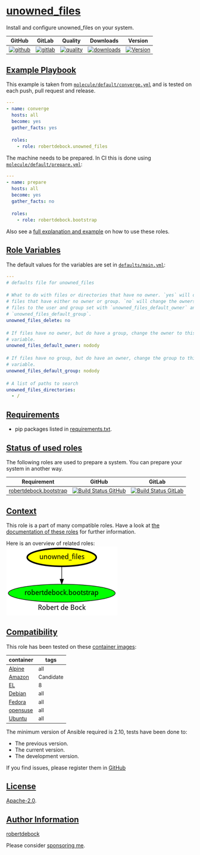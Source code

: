 # [unowned_files](#unowned_files)

Install and configure unowned_files on your system.

|GitHub|GitLab|Quality|Downloads|Version|
|------|------|-------|---------|-------|
|[![github](https://github.com/robertdebock/ansible-role-unowned_files/workflows/Ansible%20Molecule/badge.svg)](https://github.com/robertdebock/ansible-role-unowned_files/actions)|[![gitlab](https://gitlab.com/robertdebock-iac/ansible-role-unowned_files/badges/master/pipeline.svg)](https://gitlab.com/robertdebock-iac/ansible-role-unowned_files)|[![quality](https://img.shields.io/ansible/quality/45318)](https://galaxy.ansible.com/robertdebock/unowned_files)|[![downloads](https://img.shields.io/ansible/role/d/45318)](https://galaxy.ansible.com/robertdebock/unowned_files)|[![Version](https://img.shields.io/github/release/robertdebock/ansible-role-unowned_files.svg)](https://github.com/robertdebock/ansible-role-unowned_files/releases/)|

## [Example Playbook](#example-playbook)

This example is taken from [`molecule/default/converge.yml`](https://github.com/robertdebock/ansible-role-unowned_files/blob/master/molecule/default/converge.yml) and is tested on each push, pull request and release.

```yaml
---
- name: converge
  hosts: all
  become: yes
  gather_facts: yes

  roles:
    - role: robertdebock.unowned_files
```

The machine needs to be prepared. In CI this is done using [`molecule/default/prepare.yml`](https://github.com/robertdebock/ansible-role-unowned_files/blob/master/molecule/default/prepare.yml):

```yaml
---
- name: prepare
  hosts: all
  become: yes
  gather_facts: no

  roles:
    - role: robertdebock.bootstrap
```

Also see a [full explanation and example](https://robertdebock.nl/how-to-use-these-roles.html) on how to use these roles.

## [Role Variables](#role-variables)

The default values for the variables are set in [`defaults/main.yml`](https://github.com/robertdebock/ansible-role-unowned_files/blob/master/defaults/main.yml):

```yaml
---
# defaults file for unowned_files

# What to do with files or directories that have no owner. `yes` will detele
# files that have either no owner or group. `no` will change the ownership of
# files to the user and group set with `unowned_files_default_owner` and
# `unowned_files_default_group`.
unowned_files_delete: no

# If files have no owner, but do have a group, change the owner to this
# variable.
unowned_files_default_owner: nodody

# If files have no group, but do have an owner, change the group to this
# variable.
unowned_files_default_group: nodody

# A list of paths to search
unowned_files_directories:
  - /
```

## [Requirements](#requirements)

- pip packages listed in [requirements.txt](https://github.com/robertdebock/ansible-role-unowned_files/blob/master/requirements.txt).

## [Status of used roles](#status-of-requirements)

The following roles are used to prepare a system. You can prepare your system in another way.

| Requirement | GitHub | GitLab |
|-------------|--------|--------|
|[robertdebock.bootstrap](https://galaxy.ansible.com/robertdebock/bootstrap)|[![Build Status GitHub](https://github.com/robertdebock/ansible-role-bootstrap/workflows/Ansible%20Molecule/badge.svg)](https://github.com/robertdebock/ansible-role-bootstrap/actions)|[![Build Status GitLab](https://gitlab.com/robertdebock-iac/ansible-role-bootstrap/badges/master/pipeline.svg)](https://gitlab.com/robertdebock-iac/ansible-role-bootstrap)|

## [Context](#context)

This role is a part of many compatible roles. Have a look at [the documentation of these roles](https://robertdebock.nl/) for further information.

Here is an overview of related roles:
![dependencies](https://raw.githubusercontent.com/robertdebock/ansible-role-unowned_files/png/requirements.png "Dependencies")

## [Compatibility](#compatibility)

This role has been tested on these [container images](https://hub.docker.com/u/robertdebock):

|container|tags|
|---------|----|
|[Alpine](https://hub.docker.com/repository/docker/robertdebock/alpine/general)|all|
|[Amazon](https://hub.docker.com/repository/docker/robertdebock/amazonlinux/general)|Candidate|
|[EL](https://hub.docker.com/repository/docker/robertdebock/enterpriselinux/general)|8|
|[Debian](https://hub.docker.com/repository/docker/robertdebock/debian/general)|all|
|[Fedora](https://hub.docker.com/repository/docker/robertdebock/fedora/general)|all|
|[opensuse](https://hub.docker.com/repository/docker/robertdebock/opensuse/general)|all|
|[Ubuntu](https://hub.docker.com/repository/docker/robertdebock/ubuntu/general)|all|

The minimum version of Ansible required is 2.10, tests have been done to:

- The previous version.
- The current version.
- The development version.

If you find issues, please register them in [GitHub](https://github.com/robertdebock/ansible-role-unowned_files/issues)

## [License](#license)

[Apache-2.0](https://github.com/robertdebock/ansible-role-unowned_files/blob/master/LICENSE).

## [Author Information](#author-information)

[robertdebock](https://robertdebock.nl/)

Please consider [sponsoring me](https://github.com/sponsors/robertdebock).
